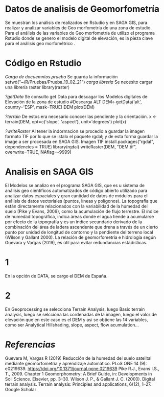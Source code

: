 # Datos de analisis de Geomorfometría

Se muestran los análisis de realizados en Rstudio y en SAGA GIS, para realizar y analizar variables de Geo morfometría de una zona de estudio. 
Para el análisis de las variables de Geo morfometría de utilizo el programa Rstudio donde se genero el modelo digital de elevación, es la pieza clave para el análisis geo morfométrico .

# Código en Rstudio 

*Carga de docuemntos prueba*
Se guarda la información
setwd("~/R/Pruebas/Prueba_19_02_21")
*carga libreria*
Se necesito cargar una librería raster 
library(raster)

 *?getData*
Se consulto get Data para descagar los Modelos digitales de Elevación de la zona de estudio
#Descarga ALT
DEM<-getData('alt', country='ESP', mask=TRUE)
DEM
plot(DEM)

 *?terrain*
De estos era necesario conocer las pendiente y la orientación.
x <- terrain(DEM, opt=c('slope', 'aspect'), unit='degrees')
plot(x)

 *?writeRaster*
Al tener la indormacion se procedio a guardar la imagen formato TIF por lo que se istalo el paquete rgdal; y de esta forma guardar la image a ser procesada en SAGA GIS.
Imagen TIF
install.packages("rgdal", dependencies = TRUE)
library(rgdal)
writeRaster(DEM, "DEM.tif", overwrite=TRUE, NAflag=-9999)
 
# Analisis en SAGA GIS

El Modelos se analizo en el programa SAGA GIS, que es u sistema de análisis geo científicos automatizados de código abierto utilizado para analizar datos espaciales y gran cantidad de datos de módulos para el análisis de datos vectoriales (puntos, líneas y polígonos).
La topografía que están directamente relacionados con la variabilidad de la humedad del suelo (Pike y Evans, 2009), como la acumulación de flujo terrestre. El índice de humedad topográfica, indica áreas donde el agua tiende a acumularse por efecto de la topografía y es un índice secundario derivado de la combinación del área de ladera ascendente que drena a través de un cierto punto por unidad de longitud de contorno y la pendiente del terreno local (Wilson y Gallant 2000). 
La relación de geomorfometría e hidrología según Guevara y Vargas (2019), es útil para evitar redundancias estadísticas. 

# 1
En la opción de DATA, se cargo el DEM de España.
# 2
En Geoprocessing se selecciona Terrain Analysis, luego Basic terrain analysis, luego se selcciona las cordenadas de la imagen, luego el valor de elevación que en este caso es el DEM y asi se obtiene las 14 variables, como ser Analytical Hillshading, slope, aspect, flow acumulation... 

# *Referencias*
Guevara M, Vargas R (2019) Reducción de la humedad del suelo satelital mediante geomorfometría y aprendizaje automático. PLoS ONE 14 (9): e0219639. https://doi.org/10.1371/journal.pone.0219639
Pike R.J., Evans I.S., T., 2009. Chapter 1 Geomorphometry: A Brief Guide, in: Developments in Soil Science. Elsevier, pp. 3–30.
Wilson J. P., & Gallant J. C. (2000). Digital terrain analysis. Terrain analysis: Principles and applications, 6(12), 1–27. Google Scholar
